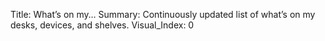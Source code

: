 Title: What’s on my&hellip;
Summary: Continuously updated list of what’s on my desks, devices, and shelves.
Visual_Index: 0
